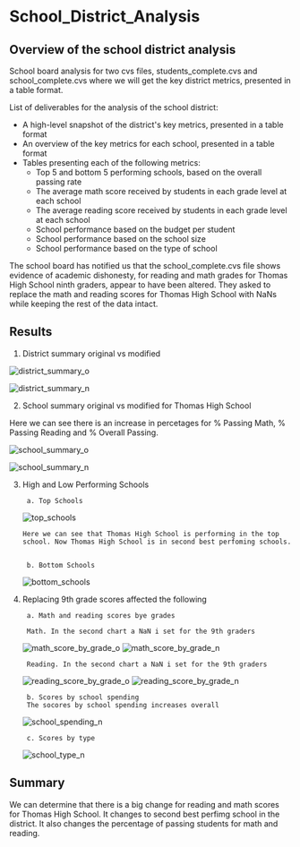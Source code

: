 # School_District_Analysis

## Overview of the school district analysis
School board analysis for two cvs files, students_complete.cvs and school_complete.cvs where we will get the key district metrics, presented in a table format. 

List of deliverables for the analysis of the school district: 
- A high-level snapshot of the district's key metrics, presented in a table format
- An overview of the key metrics for each school, presented in a table format
- Tables presenting each of the following metrics:
    - Top 5 and bottom 5 performing schools, based on the overall passing rate
    - The average math score received by students in each grade level at each school
    - The average reading score received by students in each grade level at each school
    - School performance based on the budget per student
    - School performance based on the school size 
    - School performance based on the type of school
    
The school board has notified us that the school_complete.cvs file shows evidence of academic dishonesty, for reading and math grades for Thomas High School ninth graders, appear to have been altered. They asked to replace the math and reading scores for Thomas High School with NaNs while keeping the rest of the data intact.



## Results
1. District summary original vs modified 

![district_summary_o](Resources/district_summary_o.png)

![district_summary_n](Resources/district_summary_n.png)




2. School summary original vs modified for Thomas High School

Here we can see there is an increase in percetages for % Passing Math,	% Passing Reading and % Overall Passing.

![school_summary_o](Resources/school_summary_o.png)

![school_summary_n](Resources/school_summary_n.png)  
  
  
3. High and Low Performing Schools  
      
        a. Top Schools  
      ![top_schools](Resources/top_schools.png) 
         
         
       Here we can see that Thomas High School is performing in the top school. Now Thomas High School is in second best perfoming schools.  
      
    
        b. Bottom Schools
      ![bottom_schools](Resources/bottom_schools.png)
      
      

4. Replacing 9th grade scores affected the following
      
        a. Math and reading scores bye grades
        
        Math. In the second chart a NaN i set for the 9th graders 
      ![math_score_by_grade_o](Resources/math_score_by_grade_o.png)  ![math_score_by_grade_n](Resources/math_score_by_grade_n.png) 
          
        
        Reading. In the second chart a NaN i set for the 9th graders
      ![reading_score_by_grade_o](Resources/reading_score_by_grade_o.png)  ![reading_score_by_grade_n](Resources/reading_score_by_grade_n.png)
      
        b. Scores by school spending
        The socores by school spending increases overall
      ![school_spending_n](Resources/school_spending_n.png)  
        
        c. Scores by type
      ![school_type_n](Resources/school_type_n.png)  
        

## Summary
We can determine that there is a big change for reading and math scores for Thomas High School. It changes to second best perfimg school in the district. It also changes the percentage of passing students for math and reading.